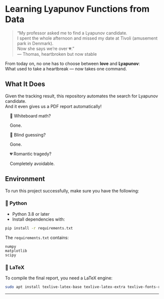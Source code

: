 # Learning Lyapunov Functions from Data

> “My professor asked me to find a Lyapunov candidate.  
> I spent the whole afternoon and missed my date at Tivoli (amusement park in Denmark).  
> Now she says we’re over 💔.”  
> — Thomas, heartbroken but now stable

From today on, no one has to choose between **love** and **Lyapunov**:  
What used to take a heartbreak — now takes one command.


## What It Does


Given the tracking result, this repository automates the search for Lyapunov candidate.  
And it even gives us a PDF report automatically!

<div>&nbsp;&nbsp;&nbsp;&nbsp;🧼 Whiteboard math?  
  
&nbsp;&nbsp;&nbsp;&nbsp;Gone.</div>

<div>&nbsp;&nbsp;&nbsp;&nbsp;🎯 Blind guessing?  
  
&nbsp;&nbsp;&nbsp;&nbsp;Gone.</div>

<div>&nbsp;&nbsp;&nbsp;&nbsp;💔 Romantic tragedy?  
  
&nbsp;&nbsp;&nbsp;&nbsp;Completely avoidable.</div>

## Environment

To run this project successfully, make sure you have the following:

### 🐍 Python

- Python 3.8 or later
- Install dependencies with:

```bash
pip install -r requirements.txt
```

The `requirements.txt` contains:

```
numpy
matplotlib
scipy
```

### 📄 LaTeX

To compile the final report, you need a LaTeX engine:

```bash
sudo apt install texlive-latex-base texlive-latex-extra texlive-fonts-recommended
```

---
